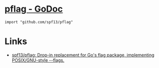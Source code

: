 # [pflag - GoDoc](https://godoc.org/github.com/spf13/pflag)

`import "github.com/spf13/pflag"`

# Links

* [spf13/pflag: Drop-in replacement for Go's flag package, implementing POSIX/GNU-style --flags.](https://github.com/spf13/pflag)




